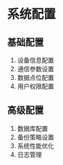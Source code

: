 # 系统配置

## 基础配置
1. 设备信息配置
2. 通信参数设置
3. 数据点位配置
4. 用户权限配置

## 高级配置
1. 数据库配置
2. 备份策略设置
3. 系统性能优化
4. 日志管理 
